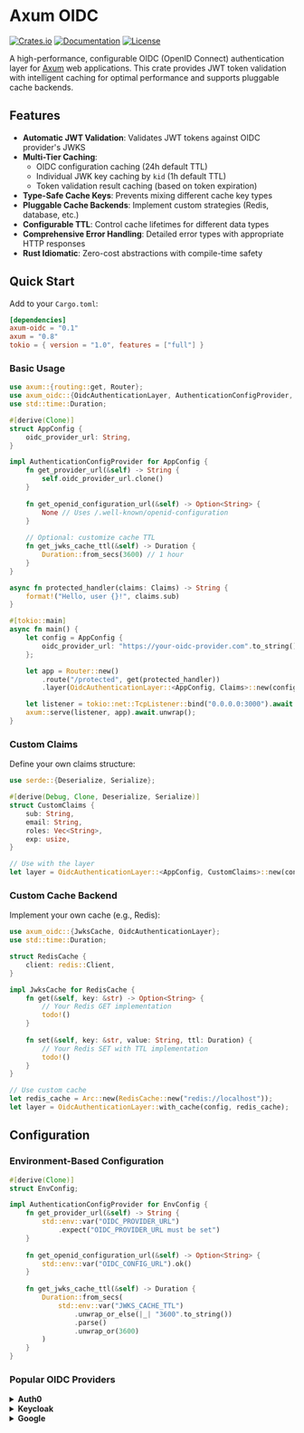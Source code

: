 # Axum OIDC

[![Crates.io](https://img.shields.io/crates/v/axum-oidc.svg)](https://crates.io/crates/axum-oidc)
[![Documentation](https://docs.rs/axum-oidc/badge.svg)](https://docs.rs/axum-oidc)
[![License](https://img.shields.io/crates/l/axum-oidc.svg)](LICENSE)

A high-performance, configurable OIDC (OpenID Connect) authentication layer for [Axum](https://github.com/tokio-rs/axum) web applications. This crate provides JWT token validation with intelligent caching for optimal performance and supports pluggable cache backends.

## Features

- **Automatic JWT Validation**: Validates JWT tokens against OIDC provider's JWKS
- **Multi-Tier Caching**: 
  - OIDC configuration caching (24h default TTL)
  - Individual JWK key caching by `kid` (1h default TTL)
  - Token validation result caching (based on token expiration)
- **Type-Safe Cache Keys**: Prevents mixing different cache key types
- **Pluggable Cache Backends**: Implement custom strategies (Redis, database, etc.)
- **Configurable TTL**: Control cache lifetimes for different data types
- **Comprehensive Error Handling**: Detailed error types with appropriate HTTP responses
- **Rust Idiomatic**: Zero-cost abstractions with compile-time safety

## Quick Start

Add to your `Cargo.toml`:

```toml
[dependencies]
axum-oidc = "0.1"
axum = "0.8"
tokio = { version = "1.0", features = ["full"] }
```

### Basic Usage

```rust
use axum::{routing::get, Router};
use axum_oidc::{OidcAuthenticationLayer, AuthenticationConfigProvider, Claims};
use std::time::Duration;

#[derive(Clone)]
struct AppConfig {
    oidc_provider_url: String,
}

impl AuthenticationConfigProvider for AppConfig {
    fn get_provider_url(&self) -> String {
        self.oidc_provider_url.clone()
    }
    
    fn get_openid_configuration_url(&self) -> Option<String> {
        None // Uses /.well-known/openid-configuration
    }
    
    // Optional: customize cache TTL
    fn get_jwks_cache_ttl(&self) -> Duration {
        Duration::from_secs(3600) // 1 hour
    }
}

async fn protected_handler(claims: Claims) -> String {
    format!("Hello, user {}!", claims.sub)
}

#[tokio::main]
async fn main() {
    let config = AppConfig {
        oidc_provider_url: "https://your-oidc-provider.com".to_string(),
    };

    let app = Router::new()
        .route("/protected", get(protected_handler))
        .layer(OidcAuthenticationLayer::<AppConfig, Claims>::new(config));

    let listener = tokio::net::TcpListener::bind("0.0.0.0:3000").await.unwrap();
    axum::serve(listener, app).await.unwrap();
}
```

### Custom Claims

Define your own claims structure:

```rust
use serde::{Deserialize, Serialize};

#[derive(Debug, Clone, Deserialize, Serialize)]
struct CustomClaims {
    sub: String,
    email: String,
    roles: Vec<String>,
    exp: usize,
}

// Use with the layer
let layer = OidcAuthenticationLayer::<AppConfig, CustomClaims>::new(config);
```

### Custom Cache Backend

Implement your own cache (e.g., Redis):

```rust
use axum_oidc::{JwksCache, OidcAuthenticationLayer};
use std::time::Duration;

struct RedisCache {
    client: redis::Client,
}

impl JwksCache for RedisCache {
    fn get(&self, key: &str) -> Option<String> {
        // Your Redis GET implementation
        todo!()
    }
    
    fn set(&self, key: &str, value: String, ttl: Duration) {
        // Your Redis SET with TTL implementation
        todo!()
    }
}

// Use custom cache
let redis_cache = Arc::new(RedisCache::new("redis://localhost"));
let layer = OidcAuthenticationLayer::with_cache(config, redis_cache);
```

## Configuration

### Environment-Based Configuration

```rust
#[derive(Clone)]
struct EnvConfig;

impl AuthenticationConfigProvider for EnvConfig {
    fn get_provider_url(&self) -> String {
        std::env::var("OIDC_PROVIDER_URL")
            .expect("OIDC_PROVIDER_URL must be set")
    }
    
    fn get_openid_configuration_url(&self) -> Option<String> {
        std::env::var("OIDC_CONFIG_URL").ok()
    }
    
    fn get_jwks_cache_ttl(&self) -> Duration {
        Duration::from_secs(
            std::env::var("JWKS_CACHE_TTL")
                .unwrap_or_else(|_| "3600".to_string())
                .parse()
                .unwrap_or(3600)
        )
    }
}
```

### Popular OIDC Providers

<details>
<summary><b>Auth0</b></summary>

```rust
impl AuthenticationConfigProvider for Auth0Config {
    fn get_provider_url(&self) -> String {
        format!("https://{}.auth0.com", self.domain)
    }
    
    fn get_openid_configuration_url(&self) -> Option<String> {
        Some(format!("https://{}.auth0.com/.well-known/openid-configuration", self.domain))
    }
}
```
</details>

<details>
<summary><b>Keycloak</b></summary>

```rust
impl AuthenticationConfigProvider for KeycloakConfig {
    fn get_provider_url(&self) -> String {
        format!("{}/realms/{}", self.base_url, self.realm)
    }
    
    fn get_openid_configuration_url(&self) -> Option<String> {
        Some(format!("{}/realms/{}/.well-known/openid-configuration", 
                    self.base_url, self.realm))
    }
}
```
</details>

<details>
<summary><b>Google</b></summary>

```rust
impl AuthenticationConfigProvider for GoogleConfig {
    fn get_provider_url(&self) -> String {
        "https://accounts.google.com".to_string()
    }
    
    fn get_openid_configuration_url(&self) -> Option<String> {
        Some("https://accounts.google.com/.well-known/openid-configuration".to_string())
    }
}
```
</details>

